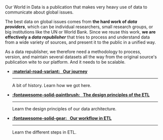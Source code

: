 Our World in Data is a publication that makes very heavy use of data to communicate about global issues.

The best data on global issues comes from **the hard work of _data providers_**, which can be individual researchers, small research groups, or big institutions like the UN or World Bank. Since we reuse this work, **we are effectively a _data republisher_** that tries to process and understand data from a wide variety of sources, and present it to the public in a unified way.

As a data republisher, we therefore need a methodology to process, version, and maintain several datasets all the way from the original source's publication wite to our platform. And it needs to be scalable.
<!--
We've had [our own journey](our-journey) in the search for this methodology for some time, which has now converged into what we know as the ETL. In this section we describe [its design principles](design), our [workflow](workflow/index.md).
Learn more about our architecture in the following sections: -->

<div class="grid cards" markdown>

- __[:material-road-variant: &nbsp; Our journey](our-journey)__

    ---

    A bit of history. Learn how we got here.

- __[:fontawesome-solid-paintbrush: &nbsp; The design principles of the ETL](design/compute-graph/index.md)__

    ---

    Learn the design principles of our data architecture.

- __[:fontawesome-solid-gear: &nbsp; Our workflow in ETL](workflow/index.md)__

    ---

    Learn the different steps in ETL.

</div>


